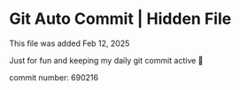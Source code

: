 # Git Auto Commit | Hidden File

This file was added Feb 12, 2025

Just for fun and keeping my daily git commit active 🤪

commit number: 690216
